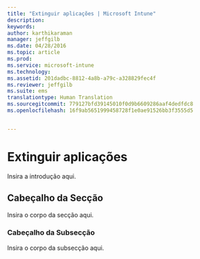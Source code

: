 ```yaml
---
title: "Extinguir aplicações | Microsoft Intune"
description: 
keywords: 
author: karthikaraman
manager: jeffgilb
ms.date: 04/28/2016
ms.topic: article
ms.prod: 
ms.service: microsoft-intune
ms.technology: 
ms.assetid: 201dadbc-8812-4a8b-a79c-a328829fec4f
ms.reviewer: jeffgilb
ms.suite: ems
translationtype: Human Translation
ms.sourcegitcommit: 779127bfd39145010f0d9b6609286aaf4dedfdc8
ms.openlocfilehash: 16f9ab5651999458728f1e0ae91526bb3f3555d5


---
```


# Extinguir aplicações
Insira a introdução aqui.

## Cabeçalho da Secção
Insira o corpo da secção aqui.

### Cabeçalho da Subsecção
Insira o corpo da subsecção aqui.




<!--HONumber=Jun16_HO4-->


